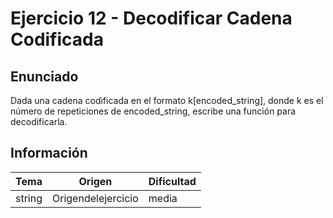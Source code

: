 # Ejercicio 12 - Decodificar Cadena Codificada

## Enunciado

Dada una cadena codificada en el formato k[encoded_string], 
donde k es el número de repeticiones de encoded_string, escribe una función para decodificarla.

## Información

| Tema      | Origen                  | Dificultad |
|-----------|-------------------------|------------|
| string    | Origendelejercicio  | media |
